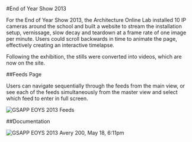 #End of Year Show 2013

For the End of Year Show 2013, the Architecture Online Lab installed 10 IP cameras around the school and built a website to stream the installation setup, vernissage, slow decay and teardown at a frame rate of one image per minute. Users could scroll backwards in time to animate the page, effectively creating an interactive timelapse.

Following the exhibition, the stills were converted into videos, which are now on the site.

##Feeds Page

Users can navigate sequentially through the feeds from the main view, or see each of the feeds simultaneously from the master view and select which feed to enter in full screen.

![GSAPP EOYS 2013 Feeds](https://raw.github.com/columbiagsapp/eoys2013.gsapp.org/master/Documentation/feeds_screenshot.png)

##Documentation

![GSAPP EOYS 2013](https://raw.github.com/columbiagsapp/eoys2013.gsapp.org/master/Documentation/Avery200_May18_611pm.png)
Avery 200, May 18, 6:11pm